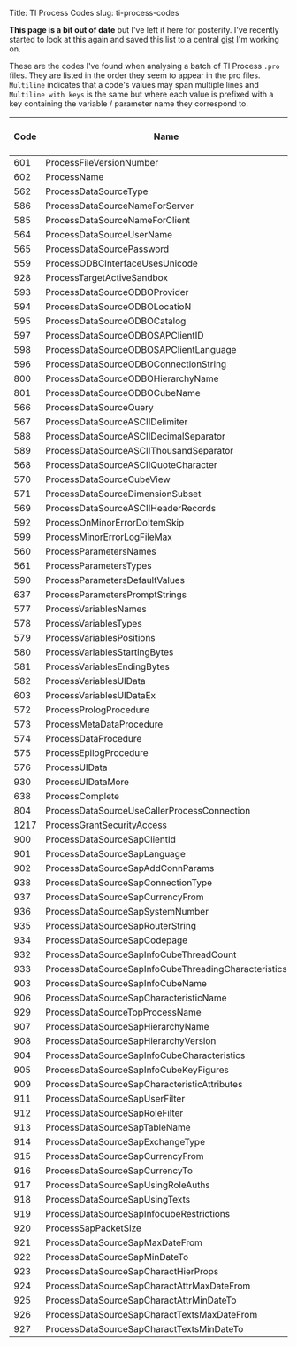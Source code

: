 Title: TI Process Codes
slug: ti-process-codes

**This page is a bit out of date**  but I've left it here for posterity. I've recently started to look at this again and saved this list to a central [gist](https://gist.github.com/scrambldchannel/9955cb731f80616c706f2d5a81b82c2a) I'm working on.

These are the codes I've found when analysing a batch of TI Process ```.pro``` files. They are listed in the order they seem to appear in the pro files. ```Multiline``` indicates that a code's values may span multiple lines and ```Multiline with keys``` is the same but where each value is prefixed with a key containing the variable / parameter name they correspond to.

| Code | Name         | Multiline        | Multiline with keys |
|------|--------------|------------------|---------------------|
|601| ProcessFileVersionNumber|||
|602| ProcessName|||
|562| ProcessDataSourceType|||
|586| ProcessDataSourceNameForServer|||
|585| ProcessDataSourceNameForClient|||
|564| ProcessDataSourceUserName|||
|565| ProcessDataSourcePassword|||
|559| ProcessODBCInterfaceUsesUnicode|||
|928| ProcessTargetActiveSandbox|||
|593| ProcessDataSourceODBOProvider|||
|594| ProcessDataSourceODBOLocatioN|||
|595| ProcessDataSourceODBOCatalog|||
|597| ProcessDataSourceODBOSAPClientID|||
|598| ProcessDataSourceODBOSAPClientLanguage|||
|596| ProcessDataSourceODBOConnectionString|||
|800| ProcessDataSourceODBOHierarchyName|||
|801| ProcessDataSourceODBOCubeName|||
|566| ProcessDataSourceQuery|||
|567| ProcessDataSourceASCIIDelimiter|||
|588| ProcessDataSourceASCIIDecimalSeparator|||
|589| ProcessDataSourceASCIIThousandSeparator|||
|568| ProcessDataSourceASCIIQuoteCharacter|||
|570| ProcessDataSourceCubeView|||
|571| ProcessDataSourceDimensionSubset|||
|569| ProcessDataSourceASCIIHeaderRecords|||
|592| ProcessOnMinorErrorDoItemSkip|||
|599| ProcessMinorErrorLogFileMax|||
|560| ProcessParametersNames|Yes||
|561| ProcessParametersTypes|Yes||
|590| ProcessParametersDefaultValues||Yes|
|637| ProcessParametersPromptStrings||Yes|
|577| ProcessVariablesNames|Yes||
|578| ProcessVariablesTypes|Yes||
|579| ProcessVariablesPositions|Yes||
|580| ProcessVariablesStartingBytes|Yes||
|581| ProcessVariablesEndingBytes|Yes||
|582| ProcessVariablesUIData|Yes||
|603| ProcessVariablesUIDataEx|Yes||
|572| ProcessPrologProcedure|Yes||
|573| ProcessMetaDataProcedure|Yes||
|574| ProcessDataProcedure|Yes||
|575| ProcessEpilogProcedure|Yes||
|576| ProcessUIData|||
|930| ProcessUIDataMore|||
|638| ProcessComplete|||
|804| ProcessDataSourceUseCallerProcessConnection|||
|1217| ProcessGrantSecurityAccess|||
|900| ProcessDataSourceSapClientId|||
|901| ProcessDataSourceSapLanguage|||
|902| ProcessDataSourceSapAddConnParams|||
|938| ProcessDataSourceSapConnectionType|||
|937| ProcessDataSourceSapCurrencyFrom|||
|936| ProcessDataSourceSapSystemNumber|||
|935| ProcessDataSourceSapRouterString|||
|934| ProcessDataSourceSapCodepage|||
|932| ProcessDataSourceSapInfoCubeThreadCount|||
|933| ProcessDataSourceSapInfoCubeThreadingCharacteristics|||
|903| ProcessDataSourceSapInfoCubeName|||
|906| ProcessDataSourceSapCharacteristicName|||
|929| ProcessDataSourceTopProcessName|||
|907| ProcessDataSourceSapHierarchyName|||
|908| ProcessDataSourceSapHierarchyVersion|||
|904| ProcessDataSourceSapInfoCubeCharacteristics|||
|905| ProcessDataSourceSapInfoCubeKeyFigures|||
|909| ProcessDataSourceSapCharacteristicAttributes|||
|911| ProcessDataSourceSapUserFilter|||
|912| ProcessDataSourceSapRoleFilter|||
|913| ProcessDataSourceSapTableName|||
|914| ProcessDataSourceSapExchangeType|||
|915| ProcessDataSourceSapCurrencyFrom|||
|916| ProcessDataSourceSapCurrencyTo|||
|917| ProcessDataSourceSapUsingRoleAuths|||
|918| ProcessDataSourceSapUsingTexts|||
|919| ProcessDataSourceSapInfocubeRestrictions|||
|920| ProcessSapPacketSize|||
|921| ProcessDataSourceSapMaxDateFrom|||
|922| ProcessDataSourceSapMinDateTo|||
|923| ProcessDataSourceSapCharactHierProps|||
|924| ProcessDataSourceSapCharactAttrMaxDateFrom|||
|925| ProcessDataSourceSapCharactAttrMinDateTo|||
|926| ProcessDataSourceSapCharactTextsMaxDateFrom|||
|927| ProcessDataSourceSapCharactTextsMinDateTo|||
